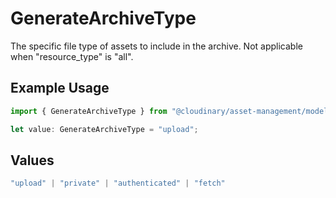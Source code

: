 # GenerateArchiveType

The specific file type of assets to include in the archive. Not applicable when "resource_type" is "all".

## Example Usage

```typescript
import { GenerateArchiveType } from "@cloudinary/asset-management/models/operations";

let value: GenerateArchiveType = "upload";
```

## Values

```typescript
"upload" | "private" | "authenticated" | "fetch"
```